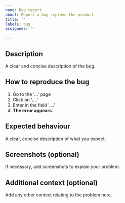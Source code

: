 ```yaml
---
name: Bug report
about: Report a bug improve the product
title: ''
labels: bug
assignees: ''

---
```


## Description

A clear and concise description of the bug.

## How to reproduce the bug

1. Go to the '...' page
2. Click on '....'
3. Enter in the field '....'
4. **The error appears**.

## Expected behaviour

A clear, concise description of what you expect.

## Screenshots (optional)

If necessary, add screenshots to explain your problem.

## Additional context (optional)

Add any other context relating to the problem here.
